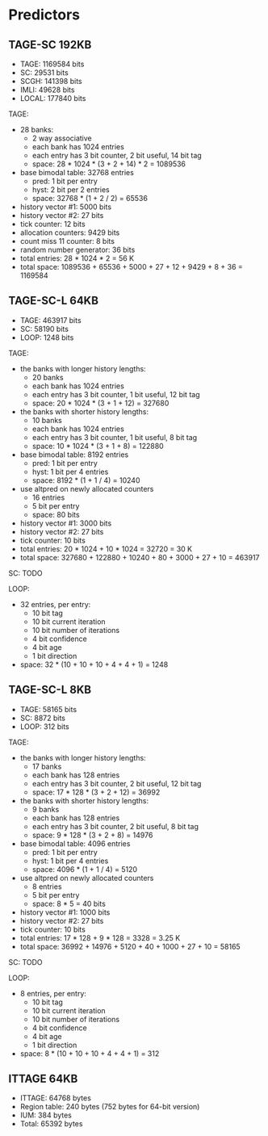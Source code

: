 # Predictors

## TAGE-SC 192KB

- TAGE: 1169584 bits
- SC: 29531 bits
- SCGH: 141398 bits
- IMLI: 49628 bits
- LOCAL: 177840 bits

TAGE:

- 28 banks:
    - 2 way associative
    - each bank has 1024 entries
    - each entry has 3 bit counter, 2 bit useful, 14 bit tag
    - space: 28 * 1024 * (3 + 2 + 14) * 2 = 1089536
- base bimodal table: 32768 entries
    - pred: 1 bit per entry
    - hyst: 2 bit per 2 entries
    - space: 32768 * (1 + 2 / 2) = 65536
- history vector #1: 5000 bits
- history vector #2: 27 bits
- tick counter: 12 bits
- allocation counters: 9429 bits
- count miss 11 counter: 8 bits
- random number generator: 36 bits
- total entries: 28 * 1024 * 2 = 56 K
- total space: 1089536 + 65536 + 5000 + 27 + 12 + 9429 + 8 + 36 = 1169584

## TAGE-SC-L 64KB

- TAGE: 463917 bits
- SC: 58190 bits
- LOOP: 1248 bits

TAGE:

- the banks with longer history lengths:
    - 20 banks
    - each bank has 1024 entries
    - each entry has 3 bit counter, 1 bit useful, 12 bit tag
    - space: 20 * 1024 * (3 + 1 + 12) = 327680
- the banks with shorter history lengths:
    - 10 banks
    - each bank has 1024 entries
    - each entry has 3 bit counter, 1 bit useful, 8 bit tag
    - space: 10 * 1024 * (3 + 1 + 8) = 122880
- base bimodal table: 8192 entries
    - pred: 1 bit per entry
    - hyst: 1 bit per 4 entries
    - space: 8192 * (1 + 1 / 4) = 10240
- use altpred on newly allocated counters
    - 16 entries
    - 5 bit per entry
    - space: 80 bits
- history vector #1: 3000 bits
- history vector #2: 27 bits
- tick counter: 10 bits
- total entries: 20 * 1024 + 10 * 1024 = 32720 = 30 K
- total space: 327680 + 122880 + 10240 + 80 + 3000 + 27 + 10 = 463917

SC: TODO

LOOP:

- 32 entries, per entry:
    - 10 bit tag
    - 10 bit current iteration
    - 10 bit number of iterations
    - 4 bit confidence
    - 4 bit age
    - 1 bit direction
- space: 32 * (10 + 10 + 10 + 4 + 4 + 1) = 1248

## TAGE-SC-L 8KB

- TAGE: 58165 bits
- SC: 8872 bits
- LOOP: 312 bits

TAGE:

- the banks with longer history lengths:
    - 17 banks
    - each bank has 128 entries
    - each entry has 3 bit counter, 2 bit useful, 12 bit tag
    - space: 17 * 128 * (3 + 2 + 12) = 36992
- the banks with shorter history lengths:
    - 9 banks
    - each bank has 128 entries
    - each entry has 3 bit counter, 2 bit useful, 8 bit tag
    - space: 9 * 128 * (3 + 2 + 8) = 14976
- base bimodal table: 4096 entries
    - pred: 1 bit per entry
    - hyst: 1 bit per 4 entries
    - space: 4096 * (1 + 1 / 4) = 5120
- use altpred on newly allocated counters
    - 8 entries
    - 5 bit per entry
    - space: 8 * 5 = 40 bits
- history vector #1: 1000 bits
- history vector #2: 27 bits
- tick counter: 10 bits
- total entries: 17 * 128 + 9 * 128 = 3328 = 3.25 K
- total space: 36992 + 14976 + 5120 + 40 + 1000 + 27 + 10 = 58165

SC: TODO

LOOP:

- 8 entries, per entry:
    - 10 bit tag
    - 10 bit current iteration
    - 10 bit number of iterations
    - 4 bit confidence
    - 4 bit age
    - 1 bit direction
- space: 8 * (10 + 10 + 10 + 4 + 4 + 1) = 312

## ITTAGE 64KB

- ITTAGE: 64768 bytes
- Region table: 240 bytes (752 bytes for 64-bit version)
- IUM: 384 bytes
- Total: 65392 bytes
